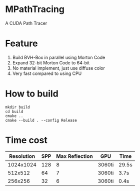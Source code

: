 # MPathTracing
A CUDA Path Tracer



# Feature
1. Build BVH-Box in parallel using Morton Code
2. Expand 32-bit Morton Code to 64-bit
3. No material implement, just use diffuse color
4. Very fast compared to using CPU

# How to build

```
mkdir build
cd build
cmake ..
cmake --build . --config Release
```

# Time cost
| Resolution   | SPP  | Max Reflection   | GPU     |  Time  |
| ------------ | ---- | ---------------- | ------- | ------ |
| 1024x1024    | 128  | 8                | 3060ti  | 29.5s  |
| 512x512      | 64   | 7                | 3060ti  | 3.7s   |
| 256x256      | 32   | 6                | 3060ti  | 0.4s   |